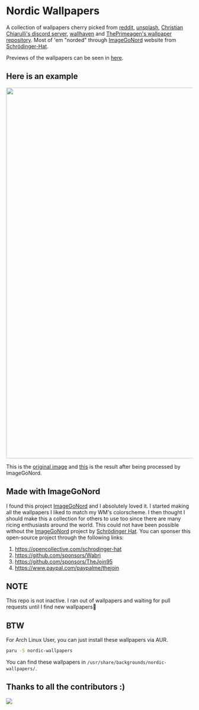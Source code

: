 # Nordic Wallpapers
A collection of wallpapers cherry picked from [reddit](https://reddit.com/r/ImageGoNord), [unsplash](https://unsplash.com/t/wallpapers),
[Christian Chiarulli's discord server](https://discord.gg/Xb9B4Ny), [wallhaven](https://wallhavencc) and
[ThePrimeagen's wallpaper repository](https://github.com/ThePrimeagen/anime).
Most of 'em "norded" through
[ImageGoNord](https://ign.schrodinger-hat.it "ImageGoNord") website from
[Schrödinger-Hat](https://github.com/Schrodinger-Hat).

Previews of the wallpapers can be seen in [here](/wallpaper-preview.md).

## Here is an example
<img src="https://user-images.githubusercontent.com/74004229/162493570-8fe1a179-fa8c-4a90-97c2-4a813fbb55df.png" width="1000" />

This is the [original image](https://images.unsplash.com/photo-1500338427510-5deb175987d2?ixid=MnwxMjA3fDB8MHxwaG90by1wYWdlfHx8fGVufDB8fHx8&ixlib=rb-1.2.1&auto=format&fit=crop&w=1954&q=80)
and [this](wallpapers/ign_unsplash4.png) is the result after being processed by ImageGoNord.

## Made with ImageGoNord
I found this project [ImageGoNord](https://github.com/Schrodinger-Hat/ImageGoNord) and I absolutely loved it. I started making all the wallpapers I liked to match my WM's colorscheme. I then thought I should make this a collection for others to use too since there are many ricing enthusiasts around the world. This could not have been possible without the [ImageGoNord](https://github.com/Schrodinger-Hat/ImageGoNord) project by [Schrödinger Hat](https://github.com/Schrodinger-Hat). You can sponser this open-source project through the following links:

1. https://opencollective.com/schrodinger-hat
2. https://github.com/sponsors/Wabri
3. https://github.com/sponsors/TheJoin95 
4. https://www.paypal.com/paypalme/thejoin

## NOTE
This repo is not inactive. I ran out of wallpapers and waiting for pull requests until I find new wallpapers😬 

## BTW
For Arch Linux User, you can just install these wallpapers via AUR.

```bash
paru -S nordic-wallpapers
```

You can find these wallpapers in `/usr/share/backgrounds/nordic-wallpapers/`.

## Thanks to all the contributors :)

<a href = "https://github.com/linuxdotexe/nordic-wallpapers/graphs/contributors">

  <img src = "https://contrib.rocks/image?repo=linuxdotexe/nordic-wallpapers"/>

</a>
